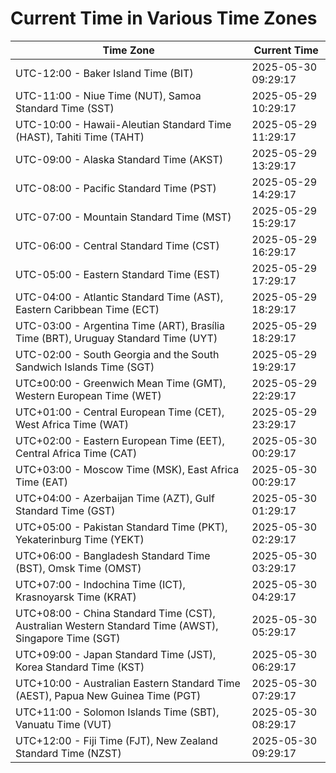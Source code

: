 # Current Time in Various Time Zones

| Time Zone | Current Time |
|-----------|--------------|
| UTC-12:00 - Baker Island Time (BIT) | 2025-05-30 09:29:17 |
| UTC-11:00 - Niue Time (NUT), Samoa Standard Time (SST) | 2025-05-29 10:29:17 |
| UTC-10:00 - Hawaii-Aleutian Standard Time (HAST), Tahiti Time (TAHT) | 2025-05-29 11:29:17 |
| UTC-09:00 - Alaska Standard Time (AKST) | 2025-05-29 13:29:17 |
| UTC-08:00 - Pacific Standard Time (PST) | 2025-05-29 14:29:17 |
| UTC-07:00 - Mountain Standard Time (MST) | 2025-05-29 15:29:17 |
| UTC-06:00 - Central Standard Time (CST) | 2025-05-29 16:29:17 |
| UTC-05:00 - Eastern Standard Time (EST) | 2025-05-29 17:29:17 |
| UTC-04:00 - Atlantic Standard Time (AST), Eastern Caribbean Time (ECT) | 2025-05-29 18:29:17 |
| UTC-03:00 - Argentina Time (ART), Brasília Time (BRT), Uruguay Standard Time (UYT) | 2025-05-29 18:29:17 |
| UTC-02:00 - South Georgia and the South Sandwich Islands Time (SGT) | 2025-05-29 19:29:17 |
| UTC±00:00 - Greenwich Mean Time (GMT), Western European Time (WET) | 2025-05-29 22:29:17 |
| UTC+01:00 - Central European Time (CET), West Africa Time (WAT) | 2025-05-29 23:29:17 |
| UTC+02:00 - Eastern European Time (EET), Central Africa Time (CAT) | 2025-05-30 00:29:17 |
| UTC+03:00 - Moscow Time (MSK), East Africa Time (EAT) | 2025-05-30 00:29:17 |
| UTC+04:00 - Azerbaijan Time (AZT), Gulf Standard Time (GST) | 2025-05-30 01:29:17 |
| UTC+05:00 - Pakistan Standard Time (PKT), Yekaterinburg Time (YEKT) | 2025-05-30 02:29:17 |
| UTC+06:00 - Bangladesh Standard Time (BST), Omsk Time (OMST) | 2025-05-30 03:29:17 |
| UTC+07:00 - Indochina Time (ICT), Krasnoyarsk Time (KRAT) | 2025-05-30 04:29:17 |
| UTC+08:00 - China Standard Time (CST), Australian Western Standard Time (AWST), Singapore Time (SGT) | 2025-05-30 05:29:17 |
| UTC+09:00 - Japan Standard Time (JST), Korea Standard Time (KST) | 2025-05-30 06:29:17 |
| UTC+10:00 - Australian Eastern Standard Time (AEST), Papua New Guinea Time (PGT) | 2025-05-30 07:29:17 |
| UTC+11:00 - Solomon Islands Time (SBT), Vanuatu Time (VUT) | 2025-05-30 08:29:17 |
| UTC+12:00 - Fiji Time (FJT), New Zealand Standard Time (NZST) | 2025-05-30 09:29:17 |

